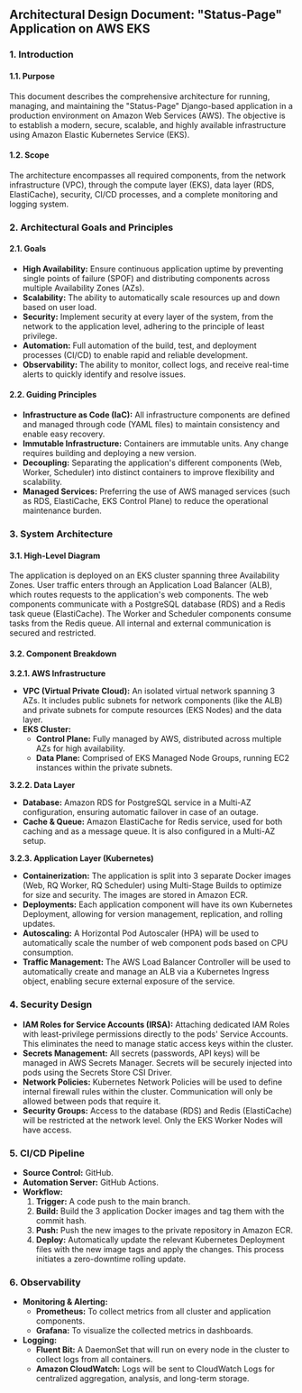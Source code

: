 ## **Architectural Design Document: "Status-Page" Application on AWS EKS**

### **1. Introduction**

#### **1.1. Purpose**
This document describes the comprehensive architecture for running, managing, and maintaining the "Status-Page" Django-based application in a production environment on Amazon Web Services (AWS). The objective is to establish a modern, secure, scalable, and highly available infrastructure using Amazon Elastic Kubernetes Service (EKS).

#### **1.2. Scope**
The architecture encompasses all required components, from the network infrastructure (VPC), through the compute layer (EKS), data layer (RDS, ElastiCache), security, CI/CD processes, and a complete monitoring and logging system.

### **2. Architectural Goals and Principles**

#### **2.1. Goals**
* **High Availability:** Ensure continuous application uptime by preventing single points of failure (SPOF) and distributing components across multiple Availability Zones (AZs).
* **Scalability:** The ability to automatically scale resources up and down based on user load.
* **Security:** Implement security at every layer of the system, from the network to the application level, adhering to the principle of least privilege.
* **Automation:** Full automation of the build, test, and deployment processes (CI/CD) to enable rapid and reliable development.
* **Observability:** The ability to monitor, collect logs, and receive real-time alerts to quickly identify and resolve issues.

#### **2.2. Guiding Principles**
* **Infrastructure as Code (IaC):** All infrastructure components are defined and managed through code (YAML files) to maintain consistency and enable easy recovery.
* **Immutable Infrastructure:** Containers are immutable units. Any change requires building and deploying a new version.
* **Decoupling:** Separating the application's different components (Web, Worker, Scheduler) into distinct containers to improve flexibility and scalability.
* **Managed Services:** Preferring the use of AWS managed services (such as RDS, ElastiCache, EKS Control Plane) to reduce the operational maintenance burden.

### **3. System Architecture**

#### **3.1. High-Level Diagram**
The application is deployed on an EKS cluster spanning three Availability Zones. User traffic enters through an Application Load Balancer (ALB), which routes requests to the application's web components. The web components communicate with a PostgreSQL database (RDS) and a Redis task queue (ElastiCache). The Worker and Scheduler components consume tasks from the Redis queue. All internal and external communication is secured and restricted.

#### **3.2. Component Breakdown**

**3.2.1. AWS Infrastructure**
* **VPC (Virtual Private Cloud):** An isolated virtual network spanning 3 AZs. It includes public subnets for network components (like the ALB) and private subnets for compute resources (EKS Nodes) and the data layer.
* **EKS Cluster:**
    * **Control Plane:** Fully managed by AWS, distributed across multiple AZs for high availability.
    * **Data Plane:** Comprised of EKS Managed Node Groups, running EC2 instances within the private subnets.

**3.2.2. Data Layer**
* **Database:** Amazon RDS for PostgreSQL service in a Multi-AZ configuration, ensuring automatic failover in case of an outage.
* **Cache & Queue:** Amazon ElastiCache for Redis service, used for both caching and as a message queue. It is also configured in a Multi-AZ setup.

**3.2.3. Application Layer (Kubernetes)**
* **Containerization:** The application is split into 3 separate Docker images (Web, RQ Worker, RQ Scheduler) using Multi-Stage Builds to optimize for size and security. The images are stored in Amazon ECR.
* **Deployments:** Each application component will have its own Kubernetes Deployment, allowing for version management, replication, and rolling updates.
* **Autoscaling:** A Horizontal Pod Autoscaler (HPA) will be used to automatically scale the number of web component pods based on CPU consumption.
* **Traffic Management:** The AWS Load Balancer Controller will be used to automatically create and manage an ALB via a Kubernetes Ingress object, enabling secure external exposure of the service.

### **4. Security Design**
* **IAM Roles for Service Accounts (IRSA):** Attaching dedicated IAM Roles with least-privilege permissions directly to the pods' Service Accounts. This eliminates the need to manage static access keys within the cluster.
* **Secrets Management:** All secrets (passwords, API keys) will be managed in AWS Secrets Manager. Secrets will be securely injected into pods using the Secrets Store CSI Driver.
* **Network Policies:** Kubernetes Network Policies will be used to define internal firewall rules within the cluster. Communication will only be allowed between pods that require it.
* **Security Groups:** Access to the database (RDS) and Redis (ElastiCache) will be restricted at the network level. Only the EKS Worker Nodes will have access.

### **5. CI/CD Pipeline**
* **Source Control:** GitHub.
* **Automation Server:** GitHub Actions.
* **Workflow:**
    1.  **Trigger:** A code push to the main branch.
    2.  **Build:** Build the 3 application Docker images and tag them with the commit hash.
    3.  **Push:** Push the new images to the private repository in Amazon ECR.
    4.  **Deploy:** Automatically update the relevant Kubernetes Deployment files with the new image tags and apply the changes. This process initiates a zero-downtime rolling update.

### **6. Observability**
* **Monitoring & Alerting:**
    * **Prometheus:** To collect metrics from all cluster and application components.
    * **Grafana:** To visualize the collected metrics in dashboards.
* **Logging:**
    * **Fluent Bit:** A DaemonSet that will run on every node in the cluster to collect logs from all containers.
    * **Amazon CloudWatch:** Logs will be sent to CloudWatch Logs for centralized aggregation, analysis, and long-term storage.